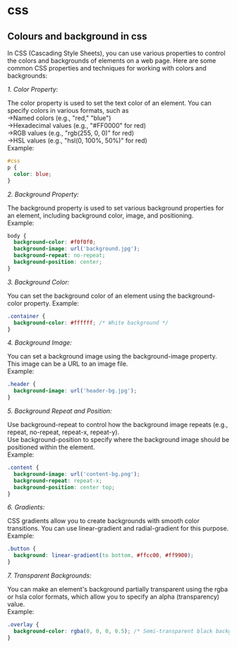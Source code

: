 # css
## Colours and background in css 
In CSS (Cascading Style Sheets), you can use various properties to control the colors and backgrounds of elements on a web page. Here are some common CSS properties and techniques for working with colors and  
backgrounds: 

*1. Color Property:*

The color property is used to set the text color of an element. You can specify colors in various formats, such as   
->Named colors (e.g., "red," "blue")  
->Hexadecimal values (e.g., "#FF0000" for red)    
->RGB values (e.g., "rgb(255, 0, 0)" for red)   
->HSL values (e.g., "hsl(0, 100%, 50%)" for red)  
Example:  
```css
#css
p {
  color: blue;
}
```

*2. Background Property:*

The background property is used to set various background properties for an element, including background color, image, and positioning.  
Example:  
```css
body {
  background-color: #f0f0f0;
  background-image: url('background.jpg');
  background-repeat: no-repeat;
  background-position: center;
}
```

*3. Background Color:*  

You can set the background color of an element using the background-color property.
Example:  
```css
.container {
  background-color: #ffffff; /* White background */
}
```

*4. Background Image:*  

You can set a background image using the background-image property. This image can be a URL to an image file.  
Example:  
```css
.header {
  background-image: url('header-bg.jpg');
}
```

*5. Background Repeat and Position:*  

Use background-repeat to control how the background image repeats (e.g., repeat, no-repeat, repeat-x, repeat-y).  
Use background-position to specify where the background image should be positioned within the element.  
Example:  
```css
.content {
  background-image: url('content-bg.png');
  background-repeat: repeat-x;
  background-position: center top;
}
```

*6. Gradients:*  

CSS gradients allow you to create backgrounds with smooth color transitions. You can use linear-gradient and radial-gradient for this purpose.  
Example:  
```css
.button {
  background: linear-gradient(to bottom, #ffcc00, #ff9900);
}
```

*7. Transparent Backgrounds:*

You can make an element's background partially transparent using the rgba or hsla color formats, which allow you to specify an alpha (transparency) value.  
Example:  
```css
.overlay {
  background-color: rgba(0, 0, 0, 0.5); /* Semi-transparent black background */
}
```

